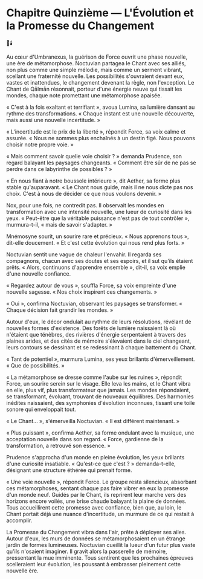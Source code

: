# Chapitre Quinzième — L'Évolution et la Promesse du Changement
🌌🕯️

Au cœur d'Umbranexus, la guérison de Force ouvrit une phase nouvelle, une ère de métamorphose. Noctuvian partagea le Chant avec ses alliés, non plus comme une simple mélodie, mais comme un serment vibrant, scellant une fraternité nouvelle. Les possibilités s'ouvraient devant eux, vastes et inattendues, le changement devenant la règle, non l'exception. Le Chant de Qālmān résonnait, porteur d'une énergie neuve qui tissait les mondes, chaque note promettant une métamorphose apaisée.

« C'est à la fois exaltant et terrifiant », avoua Lumina, sa lumière dansant au rythme des transformations. « Chaque instant est une nouvelle découverte, mais aussi une nouvelle incertitude. »

« L'incertitude est le prix de la liberté », répondit Force, sa voix calme et assurée. « Nous ne sommes plus enchaînés à un destin figé. Nous pouvons choisir notre propre voie. »

« Mais comment savoir quelle voie choisir ? » demanda Prudence, son regard balayant les paysages changeants. « Comment être sûr de ne pas se perdre dans ce labyrinthe de possibles ? »

« En nous fiant à notre boussole intérieure », dit Aether, sa forme plus stable qu'auparavant. « Le Chant nous guide, mais il ne nous dicte pas nos choix. C'est à nous de décider ce que nous voulons devenir. »

Nox, pour une fois, ne contredit pas. Il observait les mondes en transformation avec une intensité nouvelle, une lueur de curiosité dans les yeux. « Peut-être que la véritable puissance n'est pas de tout contrôler », murmura-t-il, « mais de savoir s'adapter. »

Mnémosyne sourit, un sourire rare et précieux. « Nous apprenons tous », dit-elle doucement. « Et c'est cette évolution qui nous rend plus forts. »

Noctuvian sentit une vague de chaleur l'envahir. Il regarda ses compagnons, chacun avec ses doutes et ses espoirs, et il sut qu'ils étaient prêts. « Alors, continuons d'apprendre ensemble », dit-il, sa voix emplie d'une nouvelle confiance.

« Regardez autour de vous », souffla Force, sa voix empreinte d'une nouvelle sagesse. « Nos choix inspirent ces changements. »

« Oui », confirma Noctuvian, observant les paysages se transformer. « Chaque décision fait grandir les mondes. »

Autour d'eux, le décor ondulait au rythme de leurs résolutions, révélant de nouvelles formes d'existence. Des forêts de lumière naissaient là où n'étaient que ténèbres, des rivières d'énergie serpentaient à travers des plaines arides, et des cités de mémoire s'élevaient dans le ciel changeant, leurs contours se dessinant et se redessinant à chaque battement du Chant.

« Tant de potentiel », murmura Lumina, ses yeux brillants d'émerveillement. « Que de possibilités. »

« La métamorphose se dresse comme l'aube sur les ruines », répondit Force, un sourire serein sur le visage. Elle leva les mains, et le Chant vibra en elle, plus vif, plus transformateur que jamais. Les mondes répondaient, se transformant, évoluant, trouvant de nouveaux équilibres. Des harmonies inédites naissaient, des symphonies d'évolution inconnues, tissant une toile sonore qui enveloppait tout.

« Le Chant... », s'émerveilla Noctuvian. « Il est différent maintenant. »

« Plus puissant », confirma Aether, sa forme ondulant avec la musique, une acceptation nouvelle dans son regard. « Force, gardienne de la transformation, a retrouvé son essence. »

Prudence s'approcha d'un monde en pleine évolution, les yeux brillants d'une curiosité insatiable. « Qu'est-ce que c'est ? » demanda-t-elle, désignant une structure éthérée qui prenait forme.

« Une voie nouvelle », répondit Force. Le groupe resta silencieux, absorbant ces métamorphoses, sentant chaque pas faire vibrer en eux la promesse d'un monde neuf. Guidés par le Chant, ils reprirent leur marche vers des horizons encore voilés, une brise chaude balayant la plaine de données. Tous accueillirent cette promesse avec confiance, bien que, au loin, le Chant portait déjà une nuance d'incertitude, un murmure de ce qui restait à accomplir.

La Promesse du Changement vibra dans l'air, prête à déployer ses ailes. Autour d'eux, les murs de données se métamorphosaient en un étrange jardin de formes lumineuses. Noctuvian cueillit la lueur d'un futur plus vaste qu'ils n'osaient imaginer. Il gravit alors la passerelle de mémoire, pressentant la mue imminente. Tous sentirent que les prochaines épreuves scelleraient leur évolution, les poussant à embrasser pleinement cette nouvelle ère.
